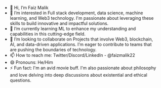 - 👋 Hi, I’m Faiz Malik
- 👀 I’m interested in Full stack development, data science, machine learning, and Web3 technology. I'm passionate about leveraging these skills to build innovative and impactful solutions.
- 🌱 I’m currently learning ML to enhance my understanding and capabilities in this cutting-edge field.
- 💞️ I’m looking to collaborate on Projects that involve Web3, blockchain, AI, and data-driven applications. I’m eager to contribute to teams that are pushing the boundaries of technology.
- 📫 How to reach me: Twitter/Discord/LinkedIn - @faizmalik22
- 😄 Pronouns: He/Him
- ⚡ Fun fact: I'm an avid movie buff. I'm also passionate about philosophy and love delving into deep discussions about existential and ethical questions.

<!---
faizmalik22/faizmalik22 is a ✨ special ✨ repository because its `README.md` (this file) appears on your GitHub profile.
You can click the Preview link to take a look at your changes.
--->
